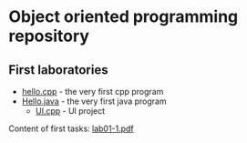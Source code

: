# Object oriented programming repository

## First laboratories
- [hello.cpp](https://bitbucket.org/Konrad884/object_oriented_programming/src/master/Cpp/hello.cpp) - the very first cpp program
- [Hello.java](https://bitbucket.org/Konrad884/object_oriented_programming/src/master/Java/Hello/Hello.java) - the very first java program
  - [Ul.cpp](https://bitbucket.org/Konrad884/object_oriented_programming/src/master/Cpp/Ul.cpp) - Ul project

Content of first tasks:
[lab01-1.pdf](https://ekursy.put.poznan.pl/pluginfile.php/252151/mod_assign/introattachment/0/lab01.pdf?forcedownload=1)
